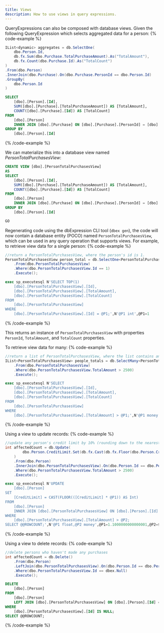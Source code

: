 ```yaml
---
title: Views
description: How to use views in query expressions.
---
```


QueryExpressions can also be composed with database views.  Given the following QueryExpression which selects aggregated data for a person:
{% code-example %}
```csharp
IList<dynamic> aggregates = db.SelectOne(
    dbo.Person.Id,
    db.fx.Sum(dbo.Purchase.TotalPurchaseAmount).As("TotalAmount"),
    db.fx.Count(dbo.Purchase.Id).As("TotalCount")
)
.From(dbo.Person)
.InnerJoin(dbo.Purchase).On(dbo.Purchase.PersonId == dbo.Person.Id)
.GroupBy(
    dbo.Person.Id
)
```
```sql
SELECT        
	[dbo].[Person].[Id], 
	SUM([dbo].[Purchase].[TotalPurchaseAmount]) AS [TotalAmount],
	COUNT([dbo].[Purchase].[Id]) AS [TotalCount]
FROM            
	[dbo].[Person] 
	INNER JOIN [dbo].[Purchase] ON [dbo].[Purchase].[PersonId] = [dbo].[Person].[Id]
GROUP BY 
	[dbo].[Person].[Id]
```
{% /code-example %}

We can materialize this into a database view named *PersonTotalPurchasesView*:
```sql
CREATE VIEW [dbo].[PersonTotalPurchasesView]
AS
SELECT        
	[dbo].[Person].[Id], 
	SUM([dbo].[Purchase].[TotalPurchaseAmount]) AS [TotalAmount],
	COUNT([dbo].[Purchase].[Id]) AS [TotalCount]
FROM            
	[dbo].[Person] 
	INNER JOIN [dbo].[Purchase] ON [dbo].[Purchase].[PersonId] = [dbo].[Person].[Id]
GROUP BY 
	[dbo].[Person].[Id]

GO
```

Regenerating code using the dbExpression CLI tool (```dbex gen```), the code will now contain a database entity (POCO) named ```PersonTotalPurchasesView```, which can be used in any query operation that supports views.  For example, to retrieve view data for a single person:
{% code-example %}
```csharp
//return a PersonTotalPurchasesView, where the person's id is 1.
PersonTotalPurchasesView person_total = db.SelectOne<PersonTotalPurchasesView>()
    .From(dbo.PersonTotalPurchasesView)
    .Where(dbo.PersonTotalPurchasesView.Id == 1)
    .Execute();
```
```sql
exec sp_executesql N'SELECT TOP(1)
	[dbo].[PersonTotalPurchasesView].[Id],
	[dbo].[PersonTotalPurchasesView].[TotalAmount],
	[dbo].[PersonTotalPurchasesView].[TotalCount]
FROM
	[dbo].[PersonTotalPurchasesView]
WHERE
	[dbo].[PersonTotalPurchasesView].[Id] = @P1;',N'@P1 int',@P1=1
```
{% /code-example %}

This returns an instance of ```PersonTotalPurchasesView``` with properties ```PersonId```, ```TotalAmount```, and ```TotalCount``` properties.

To retrieve view data for many:
{% code-example %}
```csharp
//return a list of PersonTotalPurchasesView, where the list contains any person who has a sum of purchases exceeding $2,500.
IList<PersonTotalPurchasesView> people_totals = db.SelectMany<PersonTotalPurchasesView>()
    .From(dbo.PersonTotalPurchasesView)
    .Where(dbo.PersonTotalPurchasesView.TotalAmount > 2500)
    .Execute();
```
```sql
exec sp_executesql N'SELECT
	[dbo].[PersonTotalPurchasesView].[Id],
	[dbo].[PersonTotalPurchasesView].[TotalAmount],
	[dbo].[PersonTotalPurchasesView].[TotalCount]
FROM
	[dbo].[PersonTotalPurchasesView]
WHERE
	[dbo].[PersonTotalPurchasesView].[TotalAmount] > @P1;',N'@P1 money',@P1=$2500.0000
```
{% /code-example %}

Using a view to update records:
{% code-example %}
```csharp
//update any person's credit limit by 10% (rounding down to the nearest integer) who has spent more than $2,500 and a credit limit exists
int affectedCount = db.Update(
        dbo.Person.CreditLimit.Set(db.fx.Cast(db.fx.Floor(dbo.Person.CreditLimit * 1.1)).AsInt())
    )
    .From(dbo.Person)
    .InnerJoin(dbo.PersonTotalPurchasesView).On(dbo.Person.Id == dbo.PersonTotalPurchasesView.Id)
    .Where(dbo.PersonTotalPurchasesView.TotalAmount > 2500)
    .Execute();
```
```sql
exec sp_executesql N'UPDATE
	[dbo].[Person]
SET
	[CreditLimit] = CAST(FLOOR(([CreditLimit] * @P1)) AS Int)
FROM
	[dbo].[Person]
	INNER JOIN [dbo].[PersonTotalPurchasesView] ON [dbo].[Person].[Id] = [dbo].[PersonTotalPurchasesView].[Id]
WHERE
	[dbo].[PersonTotalPurchasesView].[TotalAmount] > @P2;
SELECT @@ROWCOUNT;',N'@P1 float,@P2 money',@P1=1.1000000000000001,@P2=$2500.0000
```
{% /code-example %}

Using a view to delete records:
{% code-example %}
```csharp
//delete persons who haven't made any purchases
int affectedCount = db.Delete()
    .From(dbo.Person)
    .LeftJoin(dbo.PersonTotalPurchasesView).On(dbo.Person.Id == dbo.PersonTotalPurchasesView.Id)
    .Where(dbo.PersonTotalPurchasesView.Id == dbex.Null)
    .Execute();
```
```sql
DELETE
	[dbo].[Person]
FROM
	[dbo].[Person]
	LEFT JOIN [dbo].[PersonTotalPurchasesView] ON [dbo].[Person].[Id] = [dbo].[PersonTotalPurchasesView].[Id]
WHERE
	[dbo].[PersonTotalPurchasesView].[Id] IS NULL;
SELECT @@ROWCOUNT;
```
{% /code-example %}